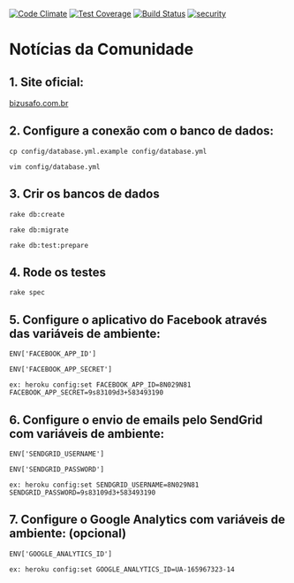 [![Code Climate](https://codeclimate.com/github/tasafo/bizusafo/badges/gpa.svg)](https://codeclimate.com/github/tasafo/bizusafo) [![Test Coverage](https://codeclimate.com/github/tasafo/bizusafo/badges/coverage.svg)](https://codeclimate.com/github/tasafo/bizusafo/coverage) [![Build Status](https://travis-ci.org/tasafo/bizusafo.svg?branch=master)](https://travis-ci.org/tasafo/bizusafo) [![security](https://hakiri.io/github/tasafo/bizusafo/master.svg)](https://hakiri.io/github/tasafo/bizusafo/master)

# Notícias da Comunidade

## 1. Site oficial:
[bizusafo.com.br](http://bizusafo.com.br)

## 2. Configure a conexão com o banco de dados:
    cp config/database.yml.example config/database.yml

    vim config/database.yml

## 3. Crir os bancos de dados
    rake db:create

    rake db:migrate

    rake db:test:prepare

## 4. Rode os testes
    rake spec

## 5. Configure o aplicativo do Facebook através das variáveis de ambiente:
    ENV['FACEBOOK_APP_ID']

    ENV['FACEBOOK_APP_SECRET']

    ex: heroku config:set FACEBOOK_APP_ID=8N029N81 FACEBOOK_APP_SECRET=9s83109d3+583493190

## 6. Configure o envio de emails pelo SendGrid com variáveis de ambiente:
    ENV['SENDGRID_USERNAME']

    ENV['SENDGRID_PASSWORD']

    ex: heroku config:set SENDGRID_USERNAME=8N029N81 SENDGRID_PASSWORD=9s83109d3+583493190

## 7. Configure o Google Analytics com variáveis de ambiente: (opcional)
    ENV['GOOGLE_ANALYTICS_ID']

    ex: heroku config:set GOOGLE_ANALYTICS_ID=UA-165967323-14
